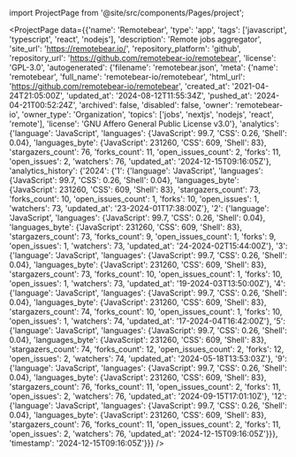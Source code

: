 
import ProjectPage from '@site/src/components/Pages/project';

<ProjectPage
    data={{'name': 'Remotebear', 'type': 'app', 'tags': ['javascript', 'typescript', 'react', 'nodejs'], 'description': 'Remote jobs aggregator', 'site_url': 'https://remotebear.io/', 'repository_platform': 'github', 'repository_url': 'https://github.com/remotebear-io/remotebear', 'license': 'GPL-3.0', 'autogenerated': {'filename': 'remotebear.json', 'meta': {'name': 'remotebear', 'full_name': 'remotebear-io/remotebear', 'html_url': 'https://github.com/remotebear-io/remotebear', 'created_at': '2021-04-24T21:05:00Z', 'updated_at': '2024-08-12T11:55:34Z', 'pushed_at': '2024-04-21T00:52:24Z', 'archived': false, 'disabled': false, 'owner': 'remotebear-io', 'owner_type': 'Organization', 'topics': ['jobs', 'nextjs', 'nodejs', 'react', 'remote'], 'license': 'GNU Affero General Public License v3.0'}, 'analytics': {'language': 'JavaScript', 'languages': {'JavaScript': 99.7, 'CSS': 0.26, 'Shell': 0.04}, 'languages_byte': {'JavaScript': 231260, 'CSS': 609, 'Shell': 83}, 'stargazers_count': 76, 'forks_count': 11, 'open_issues_count': 2, 'forks': 11, 'open_issues': 2, 'watchers': 76, 'updated_at': '2024-12-15T09:16:05Z'}, 'analytics_history': {'2024': {'1': {'language': 'JavaScript', 'languages': {'JavaScript': 99.7, 'CSS': 0.26, 'Shell': 0.04}, 'languages_byte': {'JavaScript': 231260, 'CSS': 609, 'Shell': 83}, 'stargazers_count': 73, 'forks_count': 10, 'open_issues_count': 1, 'forks': 10, 'open_issues': 1, 'watchers': 73, 'updated_at': '23-2024-01T17:38:00Z'}, '2': {'language': 'JavaScript', 'languages': {'JavaScript': 99.7, 'CSS': 0.26, 'Shell': 0.04}, 'languages_byte': {'JavaScript': 231260, 'CSS': 609, 'Shell': 83}, 'stargazers_count': 73, 'forks_count': 9, 'open_issues_count': 1, 'forks': 9, 'open_issues': 1, 'watchers': 73, 'updated_at': '24-2024-02T15:44:00Z'}, '3': {'language': 'JavaScript', 'languages': {'JavaScript': 99.7, 'CSS': 0.26, 'Shell': 0.04}, 'languages_byte': {'JavaScript': 231260, 'CSS': 609, 'Shell': 83}, 'stargazers_count': 73, 'forks_count': 10, 'open_issues_count': 1, 'forks': 10, 'open_issues': 1, 'watchers': 73, 'updated_at': '19-2024-03T13:50:00Z'}, '4': {'language': 'JavaScript', 'languages': {'JavaScript': 99.7, 'CSS': 0.26, 'Shell': 0.04}, 'languages_byte': {'JavaScript': 231260, 'CSS': 609, 'Shell': 83}, 'stargazers_count': 74, 'forks_count': 10, 'open_issues_count': 1, 'forks': 10, 'open_issues': 1, 'watchers': 74, 'updated_at': '17-2024-04T16:42:00Z'}, '5': {'language': 'JavaScript', 'languages': {'JavaScript': 99.7, 'CSS': 0.26, 'Shell': 0.04}, 'languages_byte': {'JavaScript': 231260, 'CSS': 609, 'Shell': 83}, 'stargazers_count': 74, 'forks_count': 12, 'open_issues_count': 2, 'forks': 12, 'open_issues': 2, 'watchers': 74, 'updated_at': '2024-05-18T13:53:03Z'}, '9': {'language': 'JavaScript', 'languages': {'JavaScript': 99.7, 'CSS': 0.26, 'Shell': 0.04}, 'languages_byte': {'JavaScript': 231260, 'CSS': 609, 'Shell': 83}, 'stargazers_count': 76, 'forks_count': 11, 'open_issues_count': 2, 'forks': 11, 'open_issues': 2, 'watchers': 76, 'updated_at': '2024-09-15T17:01:10Z'}, '12': {'language': 'JavaScript', 'languages': {'JavaScript': 99.7, 'CSS': 0.26, 'Shell': 0.04}, 'languages_byte': {'JavaScript': 231260, 'CSS': 609, 'Shell': 83}, 'stargazers_count': 76, 'forks_count': 11, 'open_issues_count': 2, 'forks': 11, 'open_issues': 2, 'watchers': 76, 'updated_at': '2024-12-15T09:16:05Z'}}}, 'timestamp': '2024-12-15T09:16:05Z'}}}
/>
